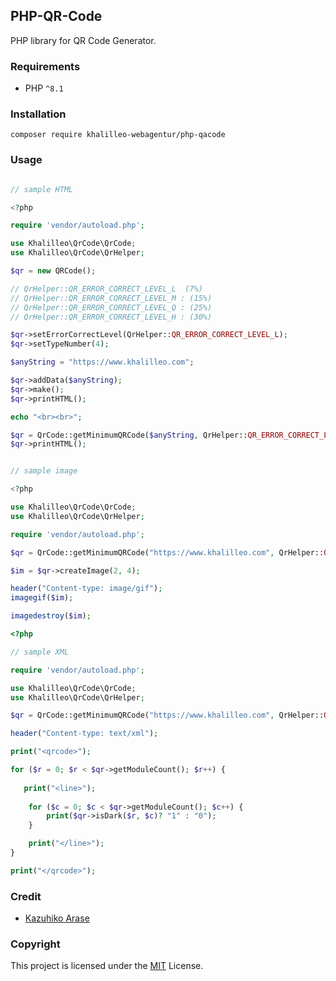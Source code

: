 ## PHP-QR-Code

PHP library for QR Code Generator.

### Requirements

* PHP `^8.1`

### Installation

`composer require khalilleo-webagentur/php-qacode`

### Usage

```php

// sample HTML

<?php

require 'vendor/autoload.php';

use Khalilleo\QrCode\QrCode;
use Khalilleo\QrCode\QrHelper;

$qr = new QRCode();

// QrHelper::QR_ERROR_CORRECT_LEVEL_L  (7%)
// QrHelper::QR_ERROR_CORRECT_LEVEL_M : (15%)
// QrHelper::QR_ERROR_CORRECT_LEVEL_Q : (25%)
// QrHelper::QR_ERROR_CORRECT_LEVEL_H : (30%)

$qr->setErrorCorrectLevel(QrHelper::QR_ERROR_CORRECT_LEVEL_L);
$qr->setTypeNumber(4);

$anyString = "https://www.khalilleo.com";

$qr->addData($anyString);
$qr->make();
$qr->printHTML();

echo "<br><br>";

$qr = QrCode::getMinimumQRCode($anyString, QrHelper::QR_ERROR_CORRECT_LEVEL_L);
$qr->printHTML();
```

```php

// sample image

<?php

use Khalilleo\QrCode\QrCode;
use Khalilleo\QrCode\QrHelper;

require 'vendor/autoload.php';

$qr = QrCode::getMinimumQRCode("https://www.khalilleo.com", QrHelper::QR_ERROR_CORRECT_LEVEL_L);

$im = $qr->createImage(2, 4);

header("Content-type: image/gif");
imagegif($im);

imagedestroy($im);

```

```php
<?php

// sample XML

require 'vendor/autoload.php';

use Khalilleo\QrCode\QrCode;
use Khalilleo\QrCode\QrHelper;

$qr = QrCode::getMinimumQRCode("https://www.khalilleo.com", QrHelper::QR_ERROR_CORRECT_LEVEL_L);

header("Content-type: text/xml");

print("<qrcode>");

for ($r = 0; $r < $qr->getModuleCount(); $r++) {
   
   print("<line>");
    
    for ($c = 0; $c < $qr->getModuleCount(); $c++) {
        print($qr->isDark($r, $c)? "1" : "0");
    }

    print("</line>");
}

print("</qrcode>");

```

### Credit

* [Kazuhiko Arase](http://www.d-project.com/)


### Copyright

This project is licensed under the [MIT](http://www.opensource.org/licenses/mit-license.php) License.
